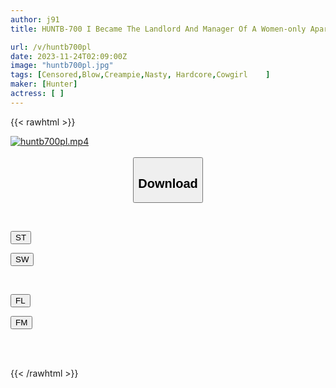 ```yaml
---
author: j91
title: HUNTB-700 I Became The Landlord And Manager Of A Women-only Apartment! These Ladies Are Full Of Frustration And Are Always Aiming For My Dick And Before I Know It, They're Living A Life Of Creampied Sex.

url: /v/huntb700pl
date: 2023-11-24T02:09:00Z
image: "huntb700pl.jpg"
tags: [Censored,Blow,Creampie,Nasty, Hardcore,Cowgirl	 ]
maker: [Hunter]
actress: [ ]
---
```



{{< rawhtml >}}

<div class="video" data-videoid="GeZZoZxAbzI1jld">
    <a href="javascript:;">
        <img src="/v/huntb700pl/huntb700pl.jpg" width="WIDTH" height="HEIGHT" alt="huntb700pl.mp4" loading="lazy">
    </a>
</div>

<script type="text/javascript" src="https://j91.asia/asset/on-demand-st.js"></script>

<br>
  <link rel="stylesheet" href="https://j91.asia/asset/bs5.css">
  
  <center>
  <button class="btn btn-primary" type="button" data-bs-toggle="collapse" data-bs-target=".multi-collapse" aria-expanded="false" aria-controls="multiCollapseExample1 multiCollapseExample2"><h2>Download</h2></button></center>
</p>
<div class="row">
  <div class="col">
    <div class="collapse multi-collapse" id="multiCollapseExample1">
      <div class="card card-body">
	      	      <br>
<div class="buttons">  
<p><a href="https://streamtape.to/v/GeZZoZxAbzI1jld" target="_blank"><button class="btn-hover color-3"><i class="fa fa-download"></i> ST</button></a></p>
<p><a href="https://flaswish.com/72fb91qeyrto" target="_blank"><button class="btn-hover color-2"><i class="fa fa-download"></i> SW</button></a></p></div>
    </div>
  </div>
</div>
  <div class="col">
    <div class="collapse multi-collapse" id="multiCollapseExample2">
      <div class="card card-body">
	      <br>
<div class="buttons">
<p><a href="https://filelions.site/f/7ckp69wasul9" target="_blank"><button class="btn-hover color-9"><i class="fa fa-download"></i> FL</button></a></p>
<p><a href="https://filemoon.sx/d/vb6huwdiwzo9" target="_blank"><button class="btn-hover color-8"><i class="fa fa-download"></i> FM</button></a></p></div>
<br><br>
      </div>
    </div>
  </div>
</div>

{{< /rawhtml >}}
